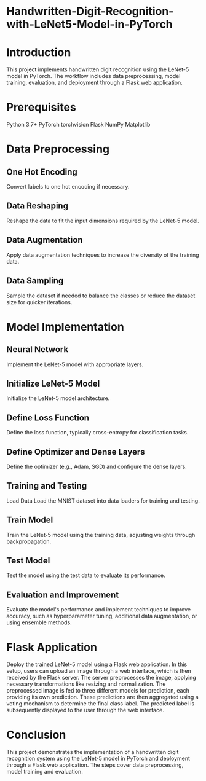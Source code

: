 # Handwritten-Digit-Recognition-with-LeNet5-Model-in-PyTorch

# Introduction
This project implements handwritten digit recognition using the LeNet-5 model in PyTorch. The workflow includes data preprocessing, model training, evaluation, and deployment through a Flask web application.

# Prerequisites
Python 3.7+
PyTorch
torchvision
Flask
NumPy
Matplotlib

# Data Preprocessing
## One Hot Encoding
Convert labels to one hot encoding if necessary.

## Data Reshaping
Reshape the data to fit the input dimensions required by the LeNet-5 model.

## Data Augmentation
Apply data augmentation techniques to increase the diversity of the training data.

## Data Sampling
Sample the dataset if needed to balance the classes or reduce the dataset size for quicker iterations.

# Model Implementation
## Neural Network
Implement the LeNet-5 model with appropriate layers.

## Initialize LeNet-5 Model
Initialize the LeNet-5 model architecture.

## Define Loss Function
Define the loss function, typically cross-entropy for classification tasks.

## Define Optimizer and Dense Layers
Define the optimizer (e.g., Adam, SGD) and configure the dense layers.

## Training and Testing
Load Data
Load the MNIST dataset into data loaders for training and testing.

## Train Model
Train the LeNet-5 model using the training data, adjusting weights through backpropagation.

## Test Model
Test the model using the test data to evaluate its performance.

## Evaluation and Improvement
Evaluate the model's performance and implement techniques to improve accuracy, such as hyperparameter tuning, additional data augmentation, or using ensemble methods.

# Flask Application
Deploy the trained LeNet-5 model using a Flask web application. In this setup, users can upload an image through a web interface, which is then received by the Flask server. The server preprocesses the image, applying necessary transformations like resizing and normalization. The preprocessed image is fed to three different models for prediction, each providing its own prediction. These predictions are then aggregated using a voting mechanism to determine the final class label. The predicted label is subsequently displayed to the user through the web interface.

# Conclusion
This project demonstrates the implementation of a handwritten digit recognition system using the LeNet-5 model in PyTorch and deployment through a Flask web application. The steps cover data preprocessing, model training and evaluation.
